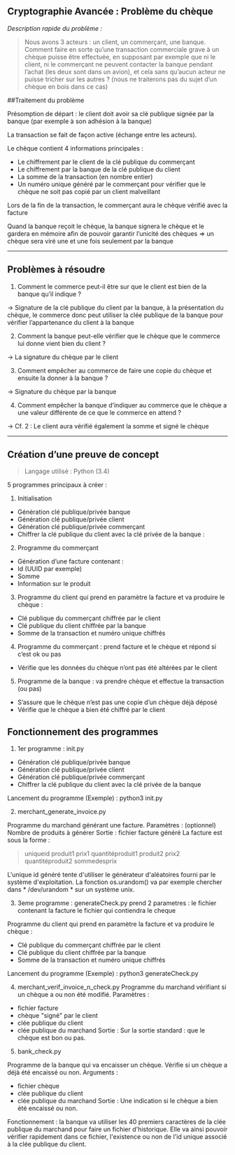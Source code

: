 
 **Cryptographie Avancée : Problème du chèque**
---

*Description rapide du problème :*
>Nous avons 3 acteurs : un client, un commerçant, une banque.
Comment faire en sorte qu’une transaction commerciale grave à un chèque puisse être effectuée, en supposant par exemple que ni le client, ni le commerçant ne peuvent contacter la banque pendant l’achat (les deux sont dans un avion), et cela sans qu’aucun acteur ne puisse tricher sur les autres ?
(nous ne traiterons pas du sujet d’un chèque en bois dans ce cas)


##Traitement du problème

Présomption de départ : le client doit avoir sa clé publique signée par la banque (par exemple à son adhésion à la banque)

La transaction se fait de façon active (échange entre les acteurs).

Le chèque contient 4 informations principales :
 - Le chiffrement par le client de la clé publique du commerçant
 - Le chiffrement par la banque de la clé publique du client  
 - La somme de la transaction (en nombre entier)
 - Un numéro unique généré par le commerçant pour vérifier que le chèque ne soit pas copié par un client malveillant

Lors de la fin de la transaction, le commerçant aura le chèque vérifié avec la facture

Quand la banque reçoit le chèque, la banque signera le chèque et le gardera en mémoire afin de pouvoir garantir l’unicité des chèques => un chèque sera viré une et une fois seulement par la banque

----

## Problèmes à résoudre
1. Comment le commerce peut-il être sur que le client est bien de la banque qu’il indique ?

-> Signature de la clé publique du client par la banque, à la présentation du chèque, le commerce donc peut utiliser la clée publique de la banque pour vérifier l’appartenance du client à la banque

2. Comment la banque peut-elle vérifier que le chèque que le commerce lui donne vient bien du client ?

-> La signature du chèque par le client

3. Comment empêcher au commerce de faire une copie du chèque et ensuite la donner à la banque ?

-> Signature du chèque par la banque

4. Comment empêcher la banque d’indiquer au commerce que le chèque a une valeur différente de ce que le commerce en attend ?

-> Cf. 2 : Le client aura vérifié également la somme et signé le chèque

----

## Création d’une preuve de concept

>Langage utilisé : Python (3.4)

5 programmes principaux à créer :

1. Initialisation
  - Génération clé publique/privée banque
  - Génération clé publique/privée client
  - Génération clé publique/privée commerçant
  - Chiffrer la clé publique du client avec la clé privée de la banque :
2. Programme du commerçant
  - Génération d’une facture contenant :
  - Id (UUID par exemple)
  - Somme
  - Information sur le produit
3. Programme du client qui prend en paramètre la facture et va produire le chèque :
  - Clé publique du commerçant chiffrée par le client
  - Clé publique du client chiffrée par la banque
  - Somme de la transaction et numéro unique chiffrés
4. Programme du commerçant : prend facture et le chèque et répond si c’est ok ou pas
  - Vérifie que les données du chèque n’ont pas été altérées par le client
5. Programme de la banque : va prendre chèque et effectue la transaction (ou pas)
  - S’assure que le chèque n’est pas une copie d’un chèque déjà déposé
  - Vérifie que le chèque a bien été chiffré par le client

## Fonctionnement des programmes


1. 1er programme : init.py

- Génération clé publique/privée banque
- Génération clé publique/privée client
- Génération clé publique/privée commerçant
- Chiffrer la clé publique du client avec la clé privée de la banque

Lancement du programme (Exemple) : python3 init.py


2. merchant_generate_invoice.py

  Programme du marchand générant une facture.
  Paramètres : (optionnel) Nombre de produits à générer
  Sortie : fichier facture généré
  La facture est sous la forme :
  > uniqueid
  > produit1 prix1 quantitéproduit1
  > produit2 prix2 quantitéproduit2
  > sommedesprix

  L'unique id généré tente d'utiliser le générateur d'aléatoires fourni par le système d'exploitation.
  La fonction os.urandom() va par exemple chercher dans * /dev/urandom * sur un système unix.

3. 3eme programme : generateCheck.py
           prend 2 parametres : le fichier contenant la facture
                      le fichier qui contiendra le cheque

Programme du client qui prend en paramètre la facture et va produire le chèque :
- Clé publique du commerçant chiffrée par le client
- Clé publique du client chiffrée par la banque
- Somme de la transaction et numéro unique chiffrés

Lancement du programme (Exemple) : python3 generateCheck.py <fileFacture> <fileOutCheck>

4. merchant_verif_invoice_n_check.py
  Programme du marchand vérifiant si un chèque a ou non été modifié.
  Paramètres :
  - fichier facture
  - chèque "signé" par le client
  - clée publique du client
  - clée publique du marchand
  Sortie :
  Sur la sortie standard : que le chèque est bon ou pas.


5. bank_check.py

  Programme de la banque qui va encaisser un chèque.
  Vérifie si un chèque a déjà été encaissé ou non.
  Arguments :
  - fichier chèque
  - clée publique du client
  - clée publique du marchand
  Sortie : Une indication si le chèque a bien été encaissé ou non.

  Fonctionnement : la banque va utiliser les 40 premiers caractères de la clée publique du marchand pour faire un fichier d'historique.
  Elle va ainsi pouvoir vérifier rapidement dans ce fichier, l'existence ou non de l'id unique associé à la clée publique du client.
